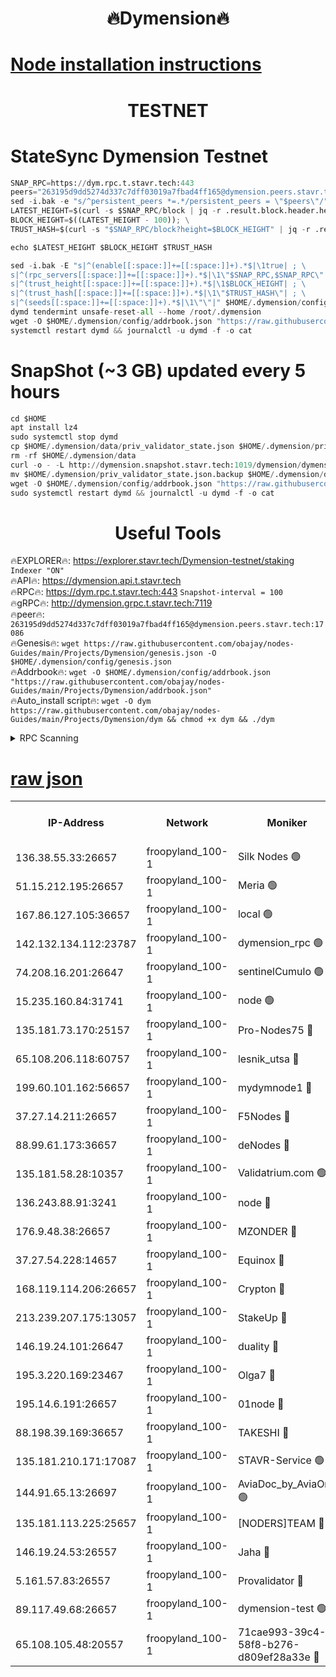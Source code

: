 <h1 align="center"> 🔥Dymension🔥</h1>

[Node installation instructions](https://github.com/obajay/nodes-Guides/tree/main/Projects/Dymension)
=

<h1 align="center"> TESTNET</h1>

# StateSync Dymension Testnet
```python
SNAP_RPC=https://dym.rpc.t.stavr.tech:443
peers="263195d9dd5274d337c7dff03019a7fbad4ff165@dymension.peers.stavr.tech:17086"
sed -i.bak -e "s/^persistent_peers *=.*/persistent_peers = \"$peers\"/" $HOME/.dymension/config/config.toml
LATEST_HEIGHT=$(curl -s $SNAP_RPC/block | jq -r .result.block.header.height); \
BLOCK_HEIGHT=$((LATEST_HEIGHT - 100)); \
TRUST_HASH=$(curl -s "$SNAP_RPC/block?height=$BLOCK_HEIGHT" | jq -r .result.block_id.hash)

echo $LATEST_HEIGHT $BLOCK_HEIGHT $TRUST_HASH

sed -i.bak -E "s|^(enable[[:space:]]+=[[:space:]]+).*$|\1true| ; \
s|^(rpc_servers[[:space:]]+=[[:space:]]+).*$|\1\"$SNAP_RPC,$SNAP_RPC\"| ; \
s|^(trust_height[[:space:]]+=[[:space:]]+).*$|\1$BLOCK_HEIGHT| ; \
s|^(trust_hash[[:space:]]+=[[:space:]]+).*$|\1\"$TRUST_HASH\"| ; \
s|^(seeds[[:space:]]+=[[:space:]]+).*$|\1\"\"|" $HOME/.dymension/config/config.toml
dymd tendermint unsafe-reset-all --home /root/.dymension
wget -O $HOME/.dymension/config/addrbook.json "https://raw.githubusercontent.com/obajay/nodes-Guides/main/Projects/Dymension/addrbook.json"
systemctl restart dymd && journalctl -u dymd -f -o cat

```
# SnapShot (~3 GB) updated every 5 hours
```python
cd $HOME
apt install lz4
sudo systemctl stop dymd
cp $HOME/.dymension/data/priv_validator_state.json $HOME/.dymension/priv_validator_state.json.backup
rm -rf $HOME/.dymension/data
curl -o - -L http://dymension.snapshot.stavr.tech:1019/dymension/dymension-snap.tar.lz4 | lz4 -c -d - | tar -x -C $HOME/.dymension --strip-components 2
mv $HOME/.dymension/priv_validator_state.json.backup $HOME/.dymension/data/priv_validator_state.json
wget -O $HOME/.dymension/config/addrbook.json "https://raw.githubusercontent.com/obajay/nodes-Guides/main/Projects/Dymension/addrbook.json"
sudo systemctl restart dymd && journalctl -u dymd -f -o cat
```

 <h1 align="center"> Useful Tools</h1>

🔥EXPLORER🔥:     https://explorer.stavr.tech/Dymension-testnet/staking        `Indexer "ON"` \
🔥API🔥:          https://dymension.api.t.stavr.tech \
🔥RPC🔥:          https://dym.rpc.t.stavr.tech:443                  `Snapshot-interval = 100` \
🔥gRPC🔥:         http://dymension.grpc.t.stavr.tech:7119 \
🔥peer🔥:         `263195d9dd5274d337c7dff03019a7fbad4ff165@dymension.peers.stavr.tech:17086` \
🔥Genesis🔥:     ```wget https://raw.githubusercontent.com/obajay/nodes-Guides/main/Projects/Dymension/genesis.json -O $HOME/.dymension/config/genesis.json``` \
🔥Addrbook🔥:    ```wget -O $HOME/.dymension/config/addrbook.json "https://raw.githubusercontent.com/obajay/nodes-Guides/main/Projects/Dymension/addrbook.json"``` \
🔥Auto_install script🔥: ```wget -O dym https://raw.githubusercontent.com/obajay/nodes-Guides/main/Projects/Dymension/dym && chmod +x dym && ./dym```

<details>
<summary>RPC Scanning</summary>

<h2 align="center"> We scan nodes in real time every 4 hours. And we provide the final result of RPC endpoints.
We cannot influence the operation of these nodes in any way. </h2>


```python
If Voting Power is higher than 0 --> then the Node is a validator of the network and may be subject to attack and be a potential threat to the chain.
```
```python
We marked such validators with a red symbol
```

</details>

[raw json](https://rpc-check.dymt.stavr.tech/dymt/rpc-dymt-result.json)
=


<table><tr><th>IP-Address</th><th>Network</th><th>Moniker</th><th>Latest Block Height</th><th>Earliest Block Height</th><th>Catching Up</th><th>Tx Index</th><th>Voting Power</th><th>Scan Time</th></tr><tr><td>136.38.55.33:26657</td><td>froopyland_100-1</td><td>Silk Nodes 🟢</td><td>1761085</td><td>1</td><td>False</td><td>on</td><td>0</td><td>2023-12-20T23:24:29.798029555UTC</td></tr><tr><td>51.15.212.195:26657</td><td>froopyland_100-1</td><td>Meria 🟢</td><td>1651535</td><td>1238063</td><td>False</td><td>on</td><td>0</td><td>2023-12-20T23:23:32.476904897UTC</td></tr><tr><td>167.86.127.105:36657</td><td>froopyland_100-1</td><td>local 🟢</td><td>1651535</td><td>1318001</td><td>False</td><td>off</td><td>0</td><td>2023-12-20T23:24:28.488202770UTC</td></tr><tr><td>142.132.134.112:23787</td><td>froopyland_100-1</td><td>dymension_rpc 🟢</td><td>1761081</td><td>1649923</td><td>False</td><td>on</td><td>0</td><td>2023-12-20T23:24:05.095198073UTC</td></tr><tr><td>74.208.16.201:26647</td><td>froopyland_100-1</td><td>sentinelCumulo 🟢</td><td>1761076</td><td>1652923</td><td>False</td><td>on</td><td>0</td><td>2023-12-20T23:23:34.074490626UTC</td></tr><tr><td>15.235.160.84:31741</td><td>froopyland_100-1</td><td>node 🟢</td><td>1761076</td><td>1652923</td><td>False</td><td>on</td><td>0</td><td>2023-12-20T23:23:35.410796364UTC</td></tr><tr><td>135.181.73.170:25157</td><td>froopyland_100-1</td><td>Pro-Nodes75 🔴</td><td>1761078</td><td>1652923</td><td>False</td><td>on</td><td>1</td><td>2023-12-20T23:23:45.079302258UTC</td></tr><tr><td>65.108.206.118:60757</td><td>froopyland_100-1</td><td>lesnik_utsa 🔴</td><td>1761079</td><td>1652923</td><td>False</td><td>on</td><td>1</td><td>2023-12-20T23:23:49.569935837UTC</td></tr><tr><td>199.60.101.162:56657</td><td>froopyland_100-1</td><td>mydymnode1 🔴</td><td>1761079</td><td>1652923</td><td>False</td><td>off</td><td>2</td><td>2023-12-20T23:23:50.427760964UTC</td></tr><tr><td>37.27.14.211:26657</td><td>froopyland_100-1</td><td>F5Nodes 🔴</td><td>1761081</td><td>1652923</td><td>False</td><td>off</td><td>1</td><td>2023-12-20T23:24:05.586694167UTC</td></tr><tr><td>88.99.61.173:36657</td><td>froopyland_100-1</td><td>deNodes 🔴</td><td>1761083</td><td>1652923</td><td>False</td><td>off</td><td>1</td><td>2023-12-20T23:24:14.902288344UTC</td></tr><tr><td>135.181.58.28:10357</td><td>froopyland_100-1</td><td>Validatrium.com 🟢</td><td>1761083</td><td>1652923</td><td>False</td><td>on</td><td>0</td><td>2023-12-20T23:24:15.264341568UTC</td></tr><tr><td>136.243.88.91:3241</td><td>froopyland_100-1</td><td>node 🔴</td><td>1761084</td><td>1652923</td><td>False</td><td>on</td><td>1</td><td>2023-12-20T23:24:18.491828861UTC</td></tr><tr><td>176.9.48.38:26657</td><td>froopyland_100-1</td><td>MZONDER 🔴</td><td>1761085</td><td>1652923</td><td>False</td><td>on</td><td>1</td><td>2023-12-20T23:24:25.069908893UTC</td></tr><tr><td>37.27.54.228:14657</td><td>froopyland_100-1</td><td>Equinox 🔴</td><td>1761085</td><td>1652923</td><td>False</td><td>on</td><td>1</td><td>2023-12-20T23:24:28.108599038UTC</td></tr><tr><td>168.119.114.206:26657</td><td>froopyland_100-1</td><td>Crypton 🔴</td><td>1761086</td><td>1652923</td><td>False</td><td>off</td><td>1</td><td>2023-12-20T23:24:32.823767954UTC</td></tr><tr><td>213.239.207.175:13057</td><td>froopyland_100-1</td><td>StakeUp 🔴</td><td>1761087</td><td>1652923</td><td>False</td><td>off</td><td>1</td><td>2023-12-20T23:24:38.370064044UTC</td></tr><tr><td>146.19.24.101:26647</td><td>froopyland_100-1</td><td>duality 🔴</td><td>1761082</td><td>1655313</td><td>False</td><td>on</td><td>1</td><td>2023-12-20T23:24:08.404100118UTC</td></tr><tr><td>195.3.220.169:23467</td><td>froopyland_100-1</td><td>Olga7 🔴</td><td>1761085</td><td>1655313</td><td>False</td><td>on</td><td>1</td><td>2023-12-20T23:24:25.590186818UTC</td></tr><tr><td>195.14.6.191:26657</td><td>froopyland_100-1</td><td>01node 🔴</td><td>1761086</td><td>1655732</td><td>False</td><td>on</td><td>1</td><td>2023-12-20T23:24:32.486492882UTC</td></tr><tr><td>88.198.39.169:36657</td><td>froopyland_100-1</td><td>TAKESHI 🔴</td><td>1761076</td><td>1656584</td><td>False</td><td>on</td><td>1</td><td>2023-12-20T23:23:34.479033945UTC</td></tr><tr><td>135.181.210.171:17087</td><td>froopyland_100-1</td><td>STAVR-Service 🟢</td><td>1761077</td><td>1656584</td><td>False</td><td>on</td><td>0</td><td>2023-12-20T23:23:39.888876995UTC</td></tr><tr><td>144.91.65.13:26697</td><td>froopyland_100-1</td><td>AviaDoc_by_AviaOne 🟢</td><td>1760861</td><td>1656584</td><td>False</td><td>on</td><td>0</td><td>2023-12-20T23:23:44.666388284UTC</td></tr><tr><td>135.181.113.225:25657</td><td>froopyland_100-1</td><td>[NODERS]TEAM 🔴</td><td>1761083</td><td>1656584</td><td>False</td><td>on</td><td>1</td><td>2023-12-20T23:24:15.625611804UTC</td></tr><tr><td>146.19.24.53:26557</td><td>froopyland_100-1</td><td>Jaha 🔴</td><td>1761084</td><td>1656584</td><td>False</td><td>off</td><td>1</td><td>2023-12-20T23:24:18.123299132UTC</td></tr><tr><td>5.161.57.83:26557</td><td>froopyland_100-1</td><td>Provalidator 🔴</td><td>1761076</td><td>1723012</td><td>False</td><td>on</td><td>1</td><td>2023-12-20T23:23:33.184329395UTC</td></tr><tr><td>89.117.49.68:26657</td><td>froopyland_100-1</td><td>dymension-test 🟢</td><td>1761086</td><td>1723012</td><td>False</td><td>on</td><td>0</td><td>2023-12-20T23:24:33.312076240UTC</td></tr><tr><td>65.108.105.48:20557</td><td>froopyland_100-1</td><td>71cae993-39c4-58f8-b276-d809ef28a33e 🔴</td><td>1761081</td><td>1752923</td><td>False</td><td>on</td><td>1</td><td>2023-12-20T23:24:05.996852635UTC</td></tr></table>
